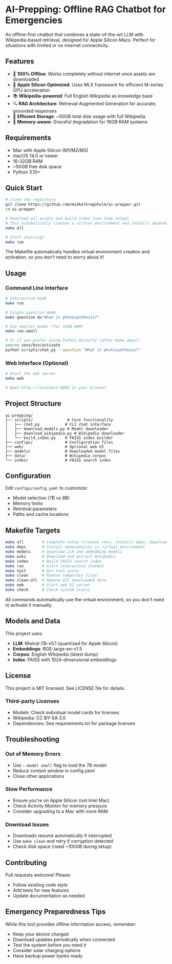 # AI-Prepping: Offline RAG Chatbot for Emergencies

An offline-first chatbot that combines a state-of-the-art LLM with Wikipedia-based retrieval, designed for Apple Silicon Macs. Perfect for situations with limited or no internet connectivity.

## Features

- 🔌 **100% Offline**: Works completely without internet once assets are downloaded
- 🍎 **Apple Silicon Optimized**: Uses MLX framework for efficient M-series GPU acceleration
- 📚 **Wikipedia-powered**: Full English Wikipedia as knowledge base
- 🔍 **RAG Architecture**: Retrieval-Augmented Generation for accurate, grounded responses
- 💾 **Efficient Storage**: ~50GB total disk usage with full Wikipedia
- 🎯 **Memory-aware**: Graceful degradation for 16GB RAM systems

## Requirements

- Mac with Apple Silicon (M1/M2/M3)
- macOS 14.0 or newer
- 16-32GB RAM
- ~50GB free disk space
- Python 3.10+

## Quick Start

```bash
# Clone the repository
git clone https://github.com/mikkelkrogsholm/ai-prepper.git
cd ai-prepper

# Download all assets and build index (one-time setup)
# This automatically creates a virtual environment and installs dependencies
make all

# Start chatting!
make run
```

The Makefile automatically handles virtual environment creation and activation, so you don't need to worry about it!

## Usage

### Command Line Interface

```bash
# Interactive mode
make run

# Single question mode
make question Q="What is photosynthesis?"

# Use smaller model (for 16GB RAM)
make run-small

# Or if you prefer using Python directly (after make deps):
source venv/bin/activate
python scripts/chat.py --question "What is photosynthesis?"
```

### Web Interface (Optional)

```bash
# Start the web server
make web

# Open http://localhost:8000 in your browser
```

## Project Structure

```
ai-prepping/
├── scripts/               # Core functionality
│   ├── chat.py           # CLI chat interface
│   ├── download_models.py # Model downloader
│   ├── download_wikipedia.py # Wikipedia downloader
│   └── build_index.py    # FAISS index builder
├── configs/              # Configuration files
├── web/                  # Optional web UI
├── models/               # Downloaded model files
├── data/                 # Wikipedia corpus
└── index/                # FAISS search index
```

## Configuration

Edit `configs/config.yaml` to customize:
- Model selection (7B vs 8B)
- Memory limits
- Retrieval parameters
- Paths and cache locations

## Makefile Targets

```bash
make all        # Complete setup (creates venv, installs deps, downloads everything)
make deps       # Install dependencies in virtual environment
make models     # Download LLM and embedding models
make wiki       # Download and extract Wikipedia
make index      # Build FAISS search index
make run        # Start interactive chatbot
make test       # Run test suite
make clean      # Remove temporary files
make clean-all  # Remove all downloaded data
make web        # Start web UI server
make check      # Check system status
```

All commands automatically use the virtual environment, so you don't need to activate it manually.

## Models and Data

This project uses:
- **LLM**: Mistral-7B-v0.1 (quantized for Apple Silicon)
- **Embeddings**: BGE-large-en-v1.5
- **Corpus**: English Wikipedia (latest dump)
- **Index**: FAISS with 1024-dimensional embeddings

## License

This project is MIT licensed. See LICENSE file for details.

### Third-party Licenses
- Models: Check individual model cards for licenses
- Wikipedia: CC BY-SA 3.0
- Dependencies: See requirements.txt for package licenses

## Troubleshooting

### Out of Memory Errors
- Use `--model small` flag to load the 7B model
- Reduce context window in config.yaml
- Close other applications

### Slow Performance
- Ensure you're on Apple Silicon (not Intel Mac)
- Check Activity Monitor for memory pressure
- Consider upgrading to a Mac with more RAM

### Download Issues
- Downloads resume automatically if interrupted
- Use `make clean` and retry if corruption detected
- Check disk space (need ~100GB during setup)

## Contributing

Pull requests welcome! Please:
- Follow existing code style
- Add tests for new features
- Update documentation as needed

## Emergency Preparedness Tips

While this tool provides offline information access, remember:
- Keep your device charged
- Download updates periodically when connected
- Test the system before you need it
- Consider solar charging options
- Have backup power banks ready